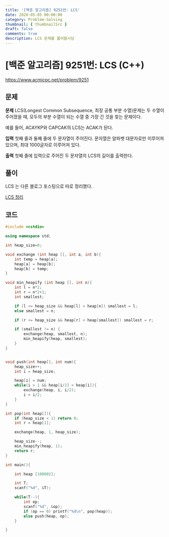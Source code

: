 ```yaml
---
title: '[백준 알고리즘] 9251번: LCS'
date: 2020-05-05 00:00:00
category: Problem-Solving
thumbnail: { thumbnailSrc }
draft: false
comments: true
description: LCS 문제를 풀어봅시당
---
```


# [백준 알고리즘] 9251번: LCS (C++)

https://www.acmicpc.net/problem/9251

## 문제

**문제**
LCS(Longest Common Subsequence, 최장 공통 부분 수열)문제는 두 수열이 주어졌을 때, 모두의 부분 수열이 되는 수열 중 가장 긴 것을 찾는 문제이다.

예를 들어, ACAYKP와 CAPCAK의 LCS는 ACAK가 된다.

**입력**
첫째 줄과 둘째 줄에 두 문자열이 주어진다. 문자열은 알파벳 대문자로만 이루어져 있으며, 최대 1000글자로 이루어져 있다.

**출력**
첫째 줄에 입력으로 주어진 두 문자열의 LCS의 길이를 출력한다.

## 풀이

LCS 는 다른 블로그 포스팅으로 따로 정리했다.

[LCS 정리](https://jeonyeohun.github.io/2020/04/1/LCS.html)

## 코드

```cpp
#include <cstdio>

using namespace std;

int heap_size=0;

void exchange (int heap [], int a, int b){
    int temp = heap[a];
    heap[a] = heap[b];
    heap[b] = temp;
}

void min_heapify (int heap [], int n){
    int l = n*2;
    int r = n*2+1;
    int smallest;

    if (l <= heap_size && heap[l] < heap[n]) smallest = l;
    else smallest = n;

    if (r <= heap_size && heap[r] < heap[smallest]) smallest = r;

    if (smallest != n) {
        exchange(heap, smallest, n);
        min_heapify(heap, smallest);
    }
}


void push(int heap[], int num){
    heap_size++;
    int i = heap_size;

    heap[i] = num;
    while(i > 1 && heap[i/2] > heap[i]){
        exchange(heap, i, i/2);
        i = i/2;
    }
}

int pop(int heap[]){
    if (heap_size < 1) return 0;
    int r = heap[1];

    exchange(heap, 1, heap_size);

    heap_size--;
    min_heapify(heap, 1);
    return r;
}

int main(){

    int heap [100002];

    int T;
    scanf("%d", &T);

    while(T--){
        int op;
        scanf("%d", &op);
        if (op == 0) printf("%d\n", pop(heap));
        else push(heap, op);
    }

}


```
